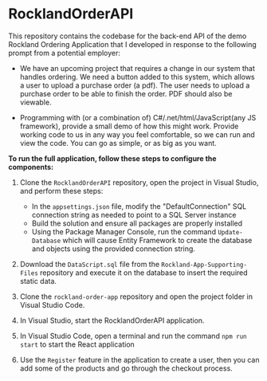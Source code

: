 # RocklandOrderAPI

This repository contains the codebase for the back-end API of the demo Rockland Ordering Application that I developed in response to the following prompt from a potential employer:

- We have an upcoming project that requires a change in our system that handles ordering. We need a button added to this system, which allows a user to upload a purchase order (a pdf). The user needs to upload a purchase order to be able to finish the order. PDF should also be viewable.

-  Programming with (or a combination of) C#/.net/html/JavaScript(any JS framework), provide a small demo of how this might work. Provide working code to us in any way you feel comfortable, so we can run and view the code. You can go as simple, or as big as you want.

**To run the full application, follow these steps to configure the components:**

1. Clone the `RocklandOrderAPI` repository, open the project in Visual Studio, and perform these steps:
    - In the `appsettings.json` file, modify the "DefaultConnection" SQL connection string as needed to point to a SQL Server instance
    - Build the solution and ensure all packages are properly installed
    - Using the Package Manager Console, run the command `Update-Database` which will cause Entity Framework to create the database and objects using the provided connection string.

2. Download the `DataScript.sql` file from the `Rockland-App-Supporting-Files` repository and execute it on the database to insert the required static data.
3. Clone the `rockland-order-app` repository and open the project folder in Visual Studio Code.
4. In Visual Studio, start the RocklandOrderAPI application.
5. In Visual Studio Code, open a terminal and run the command `npm run start` to start the React application
6. Use the `Register` feature in the application to create a user, then you can add some of the products and go through the checkout process.
